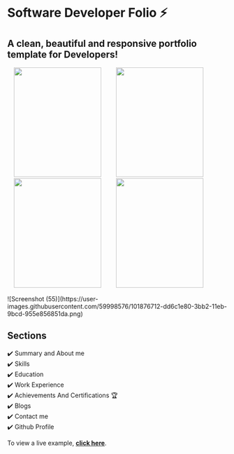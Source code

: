 # Software Developer Folio ⚡️
## A clean, beautiful and responsive portfolio template for Developers!



<p float="left" margin="5">
  <img src="https://user-images.githubusercontent.com/59998576/101877400-f45f4080-3bb3-11eb-9e98-f1d5a1ed7e03.png" width="200" height="250"  hspace="15"/>
  <img src="https://user-images.githubusercontent.com/59998576/101877501-1b1d7700-3bb4-11eb-9101-e2c5a8a49c42.png" width="200" height="250"  hspace="15"/>
  <img src=https://github.com/saikumar110/Images_of_projects/blob/main/projects_page/projects_page.png?raw=true width="200"  height="250" hspace="15"/>
  <img src="https://github.com/saikumar110/Images_of_projects/blob/main/projects_page/contact_page.png?raw=true" width="200"  height="250" hspace="15"/>
</p>
![Screenshot (55)](https://user-images.githubusercontent.com/59998576/101876712-dd6c1e80-3bb2-11eb-9bcd-955e856851da.png)


## Sections
✔️ Summary and About me\
✔️ Skills\
✔️ Education\
✔️ Work Experience\
✔️ Achievements And Certifications 🏆\
✔️ Blogs\
✔️ Contact me\
✔️ Github Profile

To view a live example, **[click here](https://silly-shockley-8737b1.netlify.app/work.html)**.

